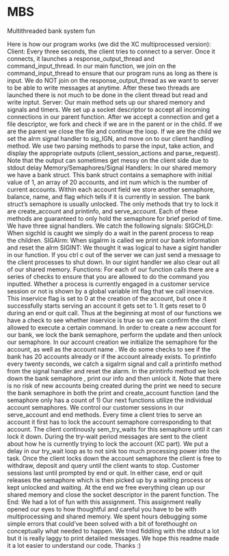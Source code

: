 # MBS
Multithreaded bank system fun 

Here is how our program works (we did the XC multiprocessed version): Client:
Every three seconds, the client tries to connect to a server.
Once it connects, it launches a response_output_thread and command_input_thread.
In our main function, we join on the command_input_thread to ensure that our program runs as long as there is input. We do NOT join on the response_output_thread as we want to server to be able to write messages at anytime.
After these two threads are launched there is not much to be done in the client thread but read and write inptut.
Server:
Our main method sets up our shared memory and signals and timers.
We set up a socket descriptor to accept all incoming connections in our parent function.
After we accept a connection and get a file descriptor, we fork and check if we are in the parent or in the child.
If we are the parent we close the file and continue the loop.
If we are the child we set the alrm signal handler to sig_IGN, and move on to our client handling method.
We use two parsing methods to parse the input, take action, and display the appropriate outputs (client_session_actions and parse_request). Note that the output can sometimes get messy on the client side due to stdout delay
Memory/Semaphores/Signal Handlers:
In our shared memory we have a bank struct. This bank struct contains a semaphore with initial value of 1, an array of 20 accounts, and int num which is the number of current accounts.
Within each account field we store another semaphore, balance, name, and flag which tells if it is currently in session.
The bank struct’s semaphore is usually unlocked. The only methods that try to lock it are create_account and printinfo, and serve_account. Each of these methods are guaranteed to only hold the semaphore for brief period of time.
We have three signal handlers. We catch the following signals:
SIGCHLD: When sigchld is caught we simply do a wait in the parent process to reap the children.
SIGAlrm: When sigalrm is called we print our bank information and reset the alrm
SIGINT: We thought it was logical to have a sigint handler in our function. If you ctrl c out of the server we can just send a message to the client processes to shut down. In our sigint handler we also clear out all of our shared memory.
Functions:
For each of our function calls there are a series of checks to ensure that you are allowed to do the command you inputted.
Whether a process is currently engaged in a customer service session or not is shown by a global variable int flag that we call inservice. This inservice flag is set to 0 at the creation of the
account, but once it successfully starts serving an account it gets set to 1. It gets reset to 0 during an end or quit call.
Thus at the beginning at most of our functions we have a check to see whether inservice is true so we can confirm the client allowed to execute a certain command.
In order to create a new account for our bank, we lock the bank semaphore, perform the update and then unlock our semaphore. In our account creation we initialize the semaphore for the account, as well as the account name . We do some checks to see if the bank has 20 accounts already or if the account already exists.
To printinfo every twenty seconds, we catch a sigalrm signal and call a printinfo method from the signal handler and reset the alarm. In the printinfo method we lock down the bank semaphore , print our info and then unlock it.
Note that there is no risk of new accounts being created during the print we need to secure the bank semaphore in both the print and create_account function (and the semaphore only has a count of 1)
Our next functions utilize the individual account semaphores.
We control our customer sessions in our serve_account and end methods. Every time a client tries to serve an account it first has to lock the account semaphore corresponding to that account. The client continously sem_try_waits for this semaphore until it can lock it down. During the try-wait period messages are sent to the client about how he is currently trying to lock the account (XC part). We put a delay in our try_wait loop as to not sink too much processing power into the task. Once the client locks down the account semaphore the client is free to withdraw, deposit and query until the client wants to stop.
Customer sessions last until prompted by end or quit. In either case, end or quit releases the semaphore which is then picked up by a waiting process or kept unlocked and waiting.
At the end we free everything clean up our shared memory and close the socket descriptor in the parent function.
The End:
We had a lot of fun with this assignment. This assignment really opened our eyes to how thoughtful and careful you have to be with multiprocessing and shared memory. We spent hours debugging some simple errors that could’ve been solved with a bit of forethought on conceptually what needed to happen. We tried fiddling with the stdout a lot but it is really laggy to print detailed messages.
We hope this readme made it a lot easier to understand our code. Thanks :)
